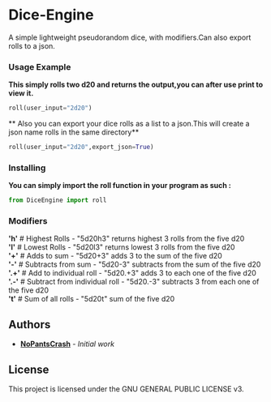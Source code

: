 
# Dice-Engine

A simple lightweight pseudorandom dice, with modifiers.Can also export rolls to a json.


### Usage Example

 **This simply rolls two d20 and returns the output,you can after use print to view it.**
```python
roll(user_input="2d20") 
```
** Also you can export your dice rolls as a list to a json.This will create a json name rolls in the same directory**
 ```python
roll(user_input="2d20",export_json=True) 
```

### Installing

**You can simply import the roll function in your program as such :**
```python
from DiceEngine import roll
```
### Modifiers
   **'h'** # Highest Rolls - "5d20h3" returns highest 3 rolls from the five d20<br/>
    **'l'** # Lowest Rolls - "5d20l3" returns lowest 3 rolls from the five d20<br/>
    **'+'**  # Adds to sum - "5d20+3" adds 3 to the sum of the five d20<br/>
    **'-'**  # Subtracts from sum - "5d20-3" subtracts from the sum of the five d20<br/>
    **'.+'** # Add to individual roll - "5d20.+3" adds 3 to each one of the five d20<br/>
   **'.-'**  # Subtract from individual roll - "5d20.-3" subtracts 3 from each one of the five d20<br/>
    **'t'**  # Sum of all rolls - "5d20t" sum of the five d20<br/>

## Authors

* [**NoPantsCrash**](https://github.com/NoPantsCrash) - *Initial work*

## License
This project is licensed under the GNU GENERAL PUBLIC LICENSE v3.




